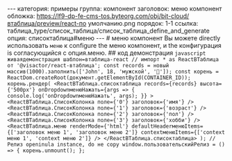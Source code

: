 --- категория: примеры группа: компонент заголовок: меню компонент обложка: https://lf9-dp-fe-cms-tos.byteorg.com/obj/bit-cloud/втаблица/preview/react-по умолчанию.png порядок: 1-1 ссылка: таблица_type/список_таблица/список_таблица_define_and_generate опция: списоктаблица#меню --- # меню компонент Вы можете directly использовать `меню` к configure the меню компонент, и the конфигурация is согласующийся с опция.меню. ## код демонстрация ```javascript живаядемонстрация шаблон=втаблица-react // импорт * as ReactВТаблица от '@visactor/react-втаблица'; const records = новый массив(1000).заполнить(['John', 18, 'мужской', '🏀']); const корень = ReactDom.createRoot(документ.getElementById(CONTAINER_ID)); корень.рендер( <ReactВТаблица.списоктаблица records={records} высота={'500px'} onDropdownменюНажать={args => { console.log('onDropdownменюНажать', args); }} > <ReactВТаблица.СписокКолонка поле={'0'} заголовок={'имя'} /> <ReactВТаблица.СписокКолонка поле={'1'} заголовок={'возраст'} /> <ReactВТаблица.СписокКолонка поле={'2'} заголовок={'пол'} /> <ReactВТаблица.СписокКолонка поле={'3'} заголовок={'хобби'} /> <ReactВТаблица.меню renderMode={'html'} defaultHeaderменюItems={['заголовок меню 1', 'заголовок меню 2']} contextменюItems={['context меню 1', 'context меню 2']} /> </ReactВТаблица.списоктаблица> ); // Релиз openinula instance, do не copy window.пользовательскийРелиз = () => { корень.unmount(); }; ``` 